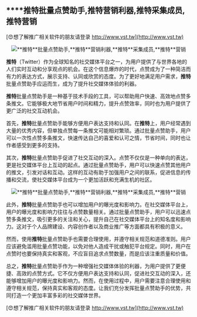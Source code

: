 ## ****推特**批量点赞助手,**推特**营销利器,**推特**采集成员,**推特**营销**

[😍想了解推广相关软件的朋友请登录 http://www.vst.tw](http://www.vst.tw)

 <center><img src="https://vst.tw/MP4/tuiguang/png/0.png" alt="**推特**批量点赞助手,**推特**营销利器,**推特**采集成员,**推特**营销"></center>

**推特**（Twitter）作为全球知名的社交媒体平台之一，为用户提供了与世界各地的人们实时互动和分享观点的机会。在这个信息爆炸的时代，点赞成为了一种简洁而有力的表达方式，展示支持、认同或欣赏的态度。为了更好地满足用户需求，**推特**批量点赞助手应运而生，成为了提升社交媒体体验的利器。

**推特**批量点赞助手是一种基于技术手段的工具，可以帮助用户快速、高效地点赞多条推文。它能够极大地节省用户时间和精力，提升点赞效率，同时也为用户提供了更广泛的社交互动机会。

首先，**推特**批量点赞助手能够方便用户表达支持和认同。在**推特**上，用户经常遇到大量的优秀内容，但单独点赞每一条推文可能相对繁琐。通过批量点赞助手，用户可以一次性点赞多条推文，快速传达自己的喜爱和认可之情，节省时间，同时也让作者感受到更多的支持。

其次，**推特**批量点赞助手促进了社交互动的深入。点赞不仅仅是一种单向的表达，更是社交媒体平台上互动的起点。通过批量点赞助手，用户可以快速点赞其他用户的推文，引发对话和互动。这样的互动有助于加强用户之间的联系，促进信息的传播和交流，使社交媒体平台成为一个更加活跃和充满生机的社区。

 <center><img src="https://vst.tw/MP4/tuiguang/png/5.png" alt="**推特**批量点赞助手,**推特**营销利器,**推特**采集成员,**推特**营销"></center>

此外，**推特**批量点赞助手也可以增加用户的曝光度和影响力。在社交媒体平台上，用户的曝光度和影响力往往与点赞数量相关。通过批量点赞助手，用户可以迅速点赞多条推文，吸引更多的关注和关心，提升自己在社交媒体平台上的知名度和影响力。这对于个人品牌建设、内容创作者以及商业推广等方面都具有积极的意义。

然而，使用**推特**批量点赞助手也需要合理使用，并遵守相关规范和道德准则。用户应该避免滥用批量点赞功能，以免对他人造成干扰或触犯平台规定。同时，用户在点赞时也要保持真实和客观，不应盲目追求点赞数量，而是应该注重质量和价值。

总之，**推特**批量点赞助手作为一种增强社交媒体体验的利器，为用户提供了更便捷、高效的点赞方式。它不仅方便用户表达支持和认同，促进社交互动的深入，还能够增加用户的曝光度和影响力。然而，在使用过程中，用户需要注意合理使用和遵守相关规范，保持真实和客观的态度。让我们充分发挥批量点赞助手的优势，共同打造一个更加丰富多彩的社交媒体世界。

[😍想了解推广相关软件的朋友请登录 http://www.vst.tw](http://www.vst.tw)



